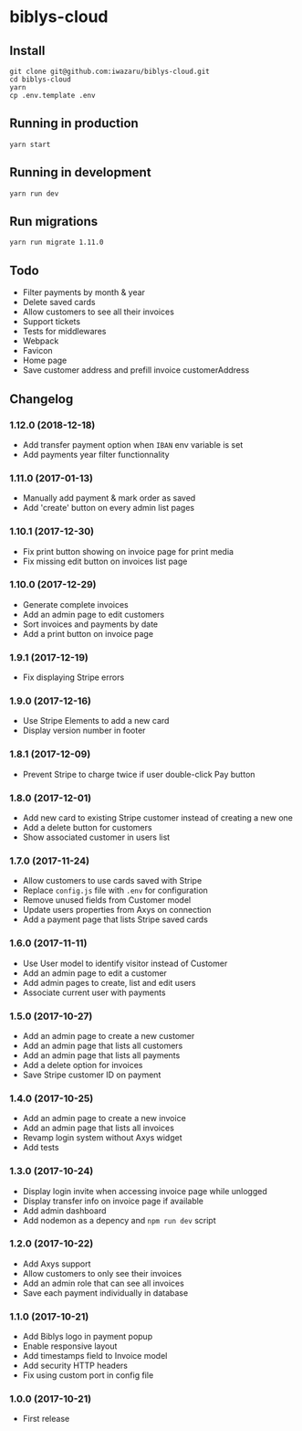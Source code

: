 # biblys-cloud

## Install

    git clone git@github.com:iwazaru/biblys-cloud.git
    cd biblys-cloud
    yarn
    cp .env.template .env

## Running in production

    yarn start

## Running in development

    yarn run dev

## Run migrations

    yarn run migrate 1.11.0

## Todo

- Filter payments by month & year
- Delete saved cards
- Allow customers to see all their invoices
- Support tickets
- Tests for middlewares
- Webpack
- Favicon
- Home page
- Save customer address and prefill invoice customerAddress

## Changelog

### 1.12.0 (2018-12-18)

- Add transfer payment option when `IBAN` env variable is set
- Add payments year filter functionnality

### 1.11.0 (2017-01-13)

- Manually add payment & mark order as saved
- Add 'create' button on every admin list pages

### 1.10.1 (2017-12-30)

- Fix print button showing on invoice page for print media
- Fix missing edit button on invoices list page

### 1.10.0 (2017-12-29)

- Generate complete invoices
- Add an admin page to edit customers
- Sort invoices and payments by date
- Add a print button on invoice page

### 1.9.1 (2017-12-19)

- Fix displaying Stripe errors

### 1.9.0 (2017-12-16)

- Use Stripe Elements to add a new card
- Display version number in footer

### 1.8.1 (2017-12-09)

- Prevent Stripe to charge twice if user double-click Pay button

### 1.8.0 (2017-12-01)

- Add new card to existing Stripe customer instead of creating a new one
- Add a delete button for customers
- Show associated customer in users list

### 1.7.0 (2017-11-24)

- Allow customers to use cards saved with Stripe
- Replace `config.js` file with `.env` for configuration
- Remove unused fields from Customer model
- Update users properties from Axys on connection
- Add a payment page that lists Stripe saved cards

### 1.6.0 (2017-11-11)

- Use User model to identify visitor instead of Customer
- Add an admin page to edit a customer
- Add admin pages to create, list and edit users
- Associate current user with payments

### 1.5.0 (2017-10-27)

- Add an admin page to create a new customer
- Add an admin page that lists all customers
- Add an admin page that lists all payments
- Add a delete option for invoices
- Save Stripe customer ID on payment

### 1.4.0 (2017-10-25)

- Add an admin page to create a new invoice
- Add an admin page that lists all invoices
- Revamp login system without Axys widget
- Add tests

### 1.3.0 (2017-10-24)

- Display login invite when accessing invoice page while unlogged
- Display transfer info on invoice page if available
- Add admin dashboard
- Add nodemon as a depency and `npm run dev` script

### 1.2.0 (2017-10-22)

- Add Axys support
- Allow customers to only see their invoices
- Add an admin role that can see all invoices
- Save each payment individually in database

### 1.1.0 (2017-10-21)

- Add Biblys logo in payment popup
- Enable responsive layout
- Add timestamps field to Invoice model
- Add security HTTP headers
- Fix using custom port in config file

### 1.0.0 (2017-10-21)

- First release

